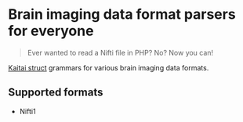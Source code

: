 # Brain imaging data format parsers for everyone

> Ever wanted to read a Nifti file in PHP? No? Now you can!

[Kaitai struct](https://kaitai.io/) grammars for various brain imaging data formats.

## Supported formats

- Nifti1
